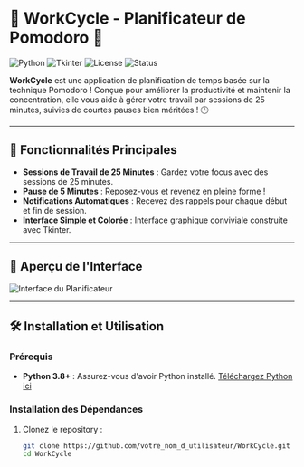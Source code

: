 # 🍅 WorkCycle - Planificateur de Pomodoro 🍅

![Python](https://img.shields.io/badge/Python-3.8%2B-blue?logo=python&logoColor=white)
![Tkinter](https://img.shields.io/badge/GUI-Tkinter-blueviolet?logo=python&logoColor=white)
![License](https://img.shields.io/badge/License-MIT-green)
![Status](https://img.shields.io/badge/Status-Active-brightgreen)

**WorkCycle** est une application de planification de temps basée sur la technique Pomodoro ! Conçue pour améliorer la productivité et maintenir la concentration, elle vous aide à gérer votre travail par sessions de 25 minutes, suivies de courtes pauses bien méritées ! 🕒

---

## 🚀 Fonctionnalités Principales

- **Sessions de Travail de 25 Minutes** : Gardez votre focus avec des sessions de 25 minutes.
- **Pause de 5 Minutes** : Reposez-vous et revenez en pleine forme !
- **Notifications Automatiques** : Recevez des rappels pour chaque début et fin de session.  
- **Interface Simple et Colorée** : Interface graphique conviviale construite avec Tkinter.

---

## 🎉 Aperçu de l'Interface

![Interface du Planificateur](https://via.placeholder.com/500x300?text=Image+de+l'interface)

---

## 🛠️ Installation et Utilisation

### Prérequis
- **Python 3.8+** : Assurez-vous d'avoir Python installé. [Téléchargez Python ici](https://www.python.org/downloads/)

### Installation des Dépendances
1. Clonez le repository :
   ```bash
   git clone https://github.com/votre_nom_d_utilisateur/WorkCycle.git
   cd WorkCycle
